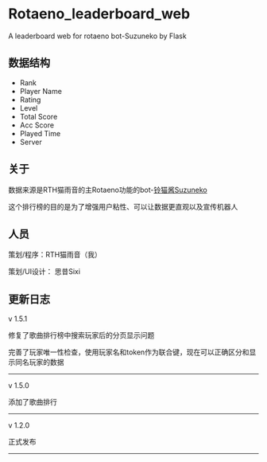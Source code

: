 # Rotaeno_leaderboard_web
A leaderboard web for rotaeno bot-Suzuneko by Flask

## 数据结构

- Rank
- Player Name
- Rating
- Level
- Total Score
- Acc Score
- Played Time
- Server

## 关于
数据来源是RTH猫雨音的主Rotaeno功能的bot-[铃猫酱Suzuneko](https://github.com/RaTaiHok/SuzuNeko_QQbot)

这个排行榜的目的是为了增强用户粘性、可以让数据更直观以及宣传机器人

## 人员
策划/程序：RTH猫雨音（我）

策划/UI设计： 思昔Sixi

## 更新日志

v 1.5.1

修复了歌曲排行榜中搜索玩家后的分页显示问题

完善了玩家唯一性检查，使用玩家名和token作为联合键，现在可以正确区分和显示同名玩家的数据

---

v 1.5.0

添加了歌曲排行

---

v 1.2.0

正式发布

---